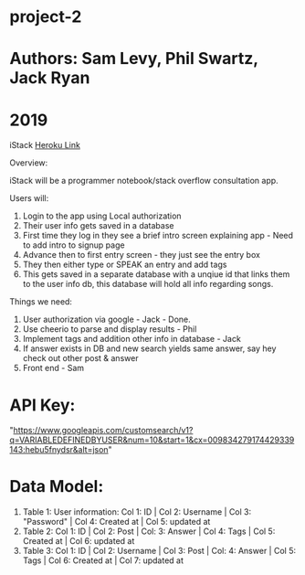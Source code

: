 # project-2

# Authors: Sam Levy, Phil Swartz, Jack Ryan
# 2019

iStack
[Heroku Link](https://fierce-temple-77564.herokuapp.com/)

Overview:

iStack will be a programmer notebook/stack overflow consultation app.

Users will:

1. Login to the app using Local authorization
2. Their user info gets saved in a database
3. First time they log in they see a brief intro screen explaining app - Need to add intro to signup page
4. Advance then to first entry screen - they just see the entry box
5. They then either type or SPEAK an entry and add tags
6. This gets saved in a separate database with a unqiue id that links them to the user info db, this database will hold all info regarding songs. 

Things we need:

1. User authorization via google - Jack - Done.
2. Use cheerio to parse and display results - Phil
3. Implement tags and addition other info in database - Jack
4. If answer exists in DB and new search yields same answer, say hey check out other post & answer
5. Front end - Sam

# API Key:
"https://www.googleapis.com/customsearch/v1?q=VARIABLEDEFINEDBYUSER&num=10&start=1&cx=009834279174429339143:hebu5fnydsr&alt=json"
 
# Data Model:
1. Table 1: User information: 
    Col 1: ID | Col 2: Username | Col 3: "Password" | Col 4: Created at | Col 5: updated at
2. Table 2: 
    Col 1: ID | Col 2: Post | Col: 3: Answer | Col 4: Tags | Col 5: Created at | Col 6: updated at
3. Table 3: 
    Col 1: ID | Col 2: Username | Col 3: Post | Col: 4: Answer | Col 5: Tags | Col 6: Created at | Col 7: updated at